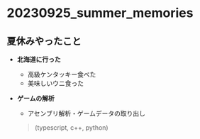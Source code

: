 # 20230925_summer_memories

## **夏休みやったこと**

- **北海道に行った**
    - 高級ケンタッキー食べた
    - 美味しいウニ食った

- **ゲームの解析**
    - アセンブリ解析・ゲームデータの取り出し
    > (typescript, c++, python)
